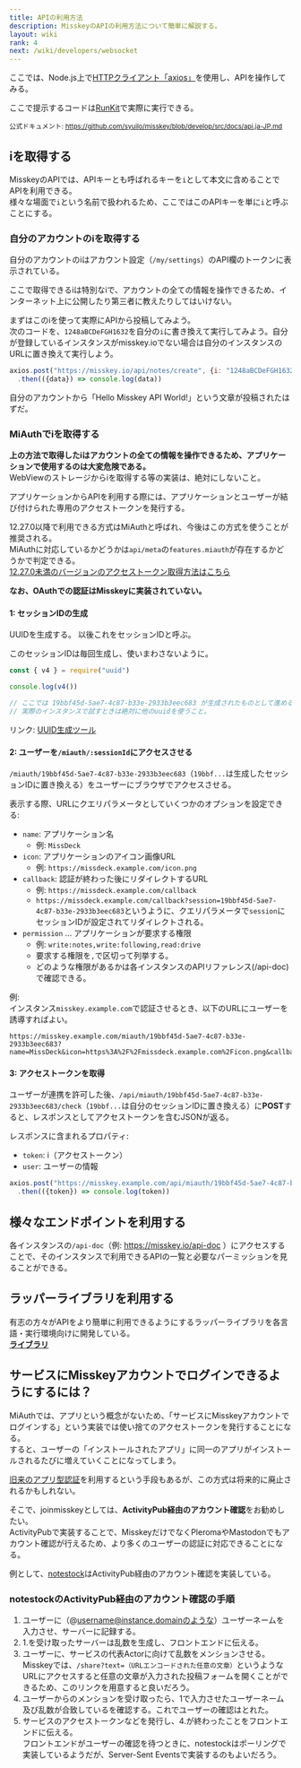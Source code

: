 ```yaml
---
title: APIの利用方法
description: MisskeyのAPIの利用方法について簡単に解説する。
layout: wiki
rank: 4
next: /wiki/developers/websocket
---
```

ここでは、Node.js上で[HTTPクライアント「axios」](https://github.com/axios/axios)を使用し、APIを操作してみる。

ここで提示するコードは[RunKit](https://npm.runkit.com/axios)で実際に実行できる。

<small>公式ドキュメント: https://github.com/syuilo/misskey/blob/develop/src/docs/api.ja-JP.md</small>

## iを取得する
MisskeyのAPIでは、APIキーとも呼ばれるキーを`i`として本文に含めることでAPIを利用できる。  
様々な場面で`i`という名前で扱われるため、ここではこのAPIキーを単に`i`と呼ぶことにする。

### 自分のアカウントのiを取得する
自分のアカウントのiはアカウント設定（`/my/settings`）のAPI欄のトークンに表示されている。

ここで取得できるiは特別なiで、アカウントの全ての情報を操作できるため、インターネット上に公開したり第三者に教えたりしてはいけない。

まずはこのiを使って実際にAPIから投稿してみよう。  
次のコードを、`1248aBCDeFGH1632`を自分の`i`に書き換えて実行してみよう。自分が登録しているインスタンスがmisskey.ioでない場合は自分のインスタンスのURLに置き換えて実行しよう。

```javascript
axios.post("https://misskey.io/api/notes/create", {i: "1248aBCDeFGH1632", text: "Hello Misskey API World!"})
  .then(({data}) => console.log(data))
```

自分のアカウントから「Hello Misskey API World!」という文章が投稿されたはずだ。

### MiAuthでiを取得する
**上の方法で取得したiはアカウントの全ての情報を操作できるため、アプリケーションで使用するのは大変危険である。**  
WebViewのストレージからiを取得する等の実装は、絶対にしないこと。

アプリケーションからAPIを利用する際には、アプリケーションとユーザーが結び付けられた専用のアクセストークンを発行する。

12.27.0以降で利用できる方式はMiAuthと呼ばれ、今後はこの方式を使うことが推奨される。  
MiAuthに対応しているかどうかは`api/meta`の`features.miauth`が存在するかどうかで判定できる。  
[12.27.0未満のバージョンのアクセストークン取得方法はこちら](old-api)

**なお、OAuthでの認証はMisskeyに実装されていない。**

#### 1: セッションIDの生成
UUIDを生成する。
以後これをセッションIDと呼ぶ。

このセッションIDは毎回生成し、使いまわさないように。

```javascript
const { v4 } = require("uuid")

console.log(v4())

// ここでは 19bbf45d-5ae7-4c87-b33e-2933b3eec683 が生成されたものとして進める。
// 実際のインスタンスで試すときは絶対に他のuuidを使うこと。  
```
リンク: [UUID生成ツール](https://www.wellhat.co.jp/tools/uuid.html)

#### 2: ユーザーを`/miauth/:sessionId`にアクセスさせる

`/miauth/19bbf45d-5ae7-4c87-b33e-2933b3eec683`（`19bbf...`は生成したセッションIDに置き換える）をユーザーにブラウザでアクセスさせる。

表示する際、URLにクエリパラメータとしていくつかのオプションを設定できる:

- `name`: アプリケーション名
	* 例: `MissDeck`
- `icon`: アプリケーションのアイコン画像URL
	* 例: `https://missdeck.example.com/icon.png`
- `callback`: 認証が終わった後にリダイレクトするURL
	* 例: `https://missdeck.example.com/callback`
	* `https://missdeck.example.com/callback?session=19bbf45d-5ae7-4c87-b33e-2933b3eec683`というように、クエリパラメータで`session`にセッションIDが設定されてリダイレクトされる。
- `permission` ... アプリケーションが要求する権限
	* 例: `write:notes,write:following,read:drive`
	* 要求する権限を`,`で区切って列挙する。
	* どのような権限があるかは各インスタンスのAPIリファレンス(/api-doc)で確認できる。

例:  
インスタンス`misskey.example.com`で認証させるとき、以下のURLにユーザーを誘導すればよい。

```
https://misskey.example.com/miauth/19bbf45d-5ae7-4c87-b33e-2933b3eec683?name=MissDeck&icon=https%3A%2F%2Fmissdeck.example.com%2Ficon.png&callback=https%3A%2F%2Fmissdeck.example.com%2Fcallback&permission=write%3Anotes,write%3Afollowing,read%3Adrive
```

#### 3: アクセストークンを取得
ユーザーが連携を許可した後、`/api/miauth/19bbf45d-5ae7-4c87-b33e-2933b3eec683/check`（`19bbf...`は自分のセッションIDに置き換える）に**POST**すると、レスポンスとしてアクセストークンを含むJSONが返る。

レスポンスに含まれるプロパティ:
- `token`: i（アクセストークン）
- `user`: ユーザーの情報

```javascript
axios.post("https://misskey.example.com/api/miauth/19bbf45d-5ae7-4c87-b33e-2933b3eec683/check")
  .then(({token}) => console.log(token))
```

## 様々なエンドポイントを利用する
各インスタンスの`/api-doc`（例: https://misskey.io/api-doc ）にアクセスすることで、そのインスタンスで利用できるAPIの一覧と必要なパーミッションを見ることができる。

## ラッパーライブラリを利用する
有志の方々がAPIをより簡単に利用できるようにするラッパーライブラリを各言語・実行環境向けに開発している。  
**[ライブラリ](../apps/libraries)**

## サービスにMisskeyアカウントでログインできるようにするには？
MiAuthでは、アプリという概念がないため、「サービスにMisskeyアカウントでログインする」という実装では使い捨てのアクセストークンを発行することになる。  
すると、ユーザーの「インストールされたアプリ」に同一のアプリがインストールされるたびに増えていくことになってしまう。

[旧来のアプリ型認証](old-api)を利用するという手段もあるが、この方式は将来的に廃止されるかもしれない。

そこで、joinmisskeyとしては、**ActivityPub経由のアカウント確認**をお勧めしたい。  
ActivityPubで実装することで、MisskeyだけでなくPleromaやMastodonでもアカウント確認が行えるため、より多くのユーザーの認証に対応できることになる。

例として、[notestock](https://notestock.osa-p.net/)はActivityPub経由のアカウント確認を実装している。

### notestockのActivityPub経由のアカウント確認の手順
1. ユーザーに（@username@instance.domainのような）ユーザーネームを入力させ、サーバーに記録する。
2. 1.を受け取ったサーバーは乱数を生成し、フロントエンドに伝える。
3. ユーザーに、サービスの代表Actorに向けて乱数をメンションさせる。  
  Misskeyでは、`/share?text=（URLエンコードされた任意の文章）`というようなURLにアクセスすると任意の文章が入力された投稿フォームを開くことができるため、このリンクを用意すると良いだろう。
4. ユーザーからのメンションを受け取ったら、1で入力させたユーザーネーム及び乱数が合致しているを確認する。これでユーザーの確認はとれた。
5. サービスのアクセストークンなどを発行し、4.が終わったことをフロントエンドに伝える。  
  フロントエンドがユーザーの確認を待つときに、notestockはポーリングで実装しているようだが、Server-Sent Eventsで実装するのもよいだろう。
